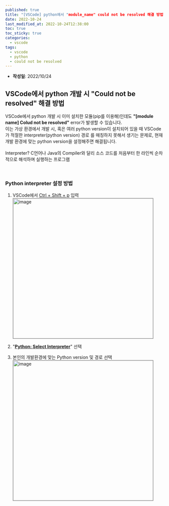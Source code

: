 ```yaml
---
published: true
title: "[VSCode] python에서 "module_name" could not be resolved 해결 방법"
date: 2022-10-24
last_modified_at: 2022-10-24T12:38:00
toc: true
toc_sticky: true
categories:
  - vscode
tags:
  - vscode
  - python
  - could not be resolved
---
```


* <b>작성일</b>: 2022/10/24

## VSCode에서 python 개발 시 "Could not be resolved" 해결 방법
VSCode에서 python 개발 시 이미 설치한 모듈(pip를 이용해)인데도 <b>"[module name] Colud not be resolved"</b> error가 발생할 수 있습니다. <br>
이는 가상 환경에서 개발 시, 혹은 여러 python version이 설치되어 있을 때 VSCode가 적절한 interpreter(python version) 경로 를 매칭하지 못해서 생기는 문제로, 현재 개발 환경에 맞는 python version을 설정해주면 해결됩니다. <br>
<br>
Interpreter? C언어나 Java의 Compiler와 달리 소스 코드를 처음부터 한 라인씩 순차적으로 해석하며 실행하는 프로그램 <br>

<br>

### Python interpreter 설정 방법
1. VSCode에서 <u>Ctrl + Shift + p</u> 입력<br>
<img width="445" alt="image" src="https://user-images.githubusercontent.com/90759236/197444598-e583cebc-f8f8-4c16-93df-05341dd406ae.png" style="border: 1px solid grey;"> <br>

2. "<b><u>Python: Select Interpreter</u></b>" 선택<br>

3. 본인의 개발환경에 맞는 Python version 및 경로 선택<br>
<img width="445" alt="image" src="https://user-images.githubusercontent.com/90759236/197444832-cdc89c5a-c049-4b17-b96e-cb09162fd7ad.png" style="border: 1px solid grey;"> <br>
